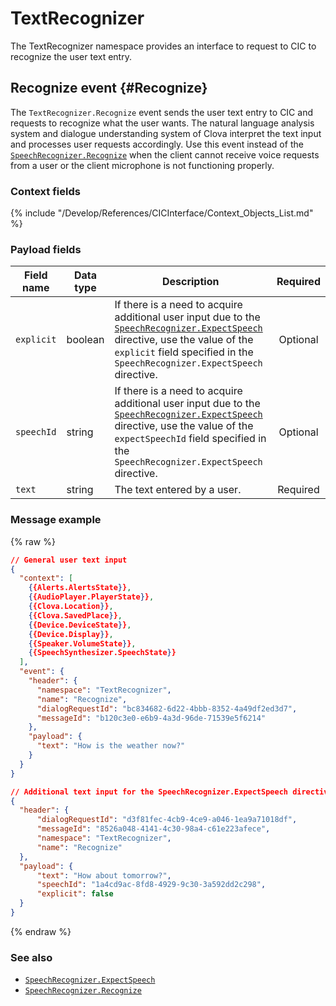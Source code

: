 # TextRecognizer

The TextRecognizer namespace provides an interface to request to CIC to recognize the user text entry.

## Recognize event {#Recognize}
The `TextRecognizer.Recognize` event sends the user text entry to CIC and requests to recognize what the user wants. The natural language analysis system and dialogue understanding system of Clova interpret the text input and processes user requests accordingly. Use this event instead of the [`SpeechRecognizer.Recognize`](/Develop/References/CICInterface/SpeechRecognizer.md#Recognize) when the client cannot receive voice requests from a user or the client microphone is not functioning properly.

### Context fields

{% include "/Develop/References/CICInterface/Context_Objects_List.md" %}

### Payload fields
| Field name       | Data type    | Description                     | Required |
|---------------|---------|-----------------------------|:---------:|
| `explicit`         | boolean  | If there is a need to acquire additional user input due to the [`SpeechRecognizer.ExpectSpeech`](/Develop/References/CICInterface/SpeechRecognizer.md#ExpectSpeech) directive, use the value of the `explicit` field specified in the `SpeechRecognizer.ExpectSpeech` directive.  | Optional  |
| `speechId`   | string   | If there is a need to acquire additional user input due to the [`SpeechRecognizer.ExpectSpeech`](/Develop/References/CICInterface/SpeechRecognizer.md#ExpectSpeech) directive, use the value of the `expectSpeechId` field specified in the `SpeechRecognizer.ExpectSpeech` directive.  | Optional  |
| `text`        | string  | The text entered by a user. | Required     |

### Message example
{% raw %}
```json
// General user text input
{
  "context": [
    {{Alerts.AlertsState}},
    {{AudioPlayer.PlayerState}},
    {{Clova.Location}},
    {{Clova.SavedPlace}},
    {{Device.DeviceState}},
    {{Device.Display}},
    {{Speaker.VolumeState}},
    {{SpeechSynthesizer.SpeechState}}
  ],
  "event": {
    "header": {
      "namespace": "TextRecognizer",
      "name": "Recognize",
      "dialogRequestId": "bc834682-6d22-4bbb-8352-4a49df2ed3d7",
      "messageId": "b120c3e0-e6b9-4a3d-96de-71539e5f6214"
    },
    "payload": {
      "text": "How is the weather now?"
    }
  }
}

// Additional text input for the SpeechRecognizer.ExpectSpeech directive
{
  "header": {
      "dialogRequestId": "d3f81fec-4cb9-4ce9-a046-1ea9a71018df",
      "messageId": "8526a048-4141-4c30-98a4-c61e223afece",
      "namespace": "TextRecognizer",
      "name": "Recognize"
  },
  "payload": {
      "text": "How about tomorrow?",
      "speechId": "1a4cd9ac-8fd8-4929-9c30-3a592dd2c298",
      "explicit": false
  }
}
```
{% endraw %}

### See also
* [`SpeechRecognizer.ExpectSpeech`](/Develop/References/CICInterface/SpeechRecognizer.md#ExpectSpeech)
* [`SpeechRecognizer.Recognize`](/Develop/References/CICInterface/SpeechRecognizer.md#Recognize)
